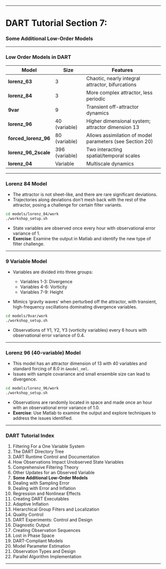 
---

# DART Tutorial Section 7:  
### Some Additional Low-Order Models  

---

### Low Order Models in DART

| Model              | Size             | Features                                                   |
|--------------------|------------------|-------------------------------------------------------------|
| **lorenz_63**       | 3                | Chaotic, nearly integral attractor, bifurcations            |
| **lorenz_84**       | 3                | More complex attractor, less periodic                       |
| **9var**            | 9                | Transient off-attractor dynamics                            |
| **lorenz_96**       | 40 (variable)    | Higher dimensional system; attractor dimension 13           |
| **forced_lorenz_96**| 80 (variable)    | Allows assimilation of model parameters (see Section 20)    |
| **lorenz_96_2scale**| 396 (variable)   | Two interacting spatial/temporal scales                     |
| **lorenz_04**       | Variable         | Multiscale dynamics                                         |

---

### Lorenz 84 Model

- The attractor is not sheet-like, and there are rare significant deviations.
- Trajectories along deviations don’t mesh back with the rest of the attractor, posing a challenge for certain filter variants.

```bash
cd models/lorenz_84/work
./workshop_setup.sh
```

- State variables are observed once every hour with observational error variance of 1.
- **Exercise**: Examine the output in Matlab and identify the new type of filter challenge.

---

### 9 Variable Model

- Variables are divided into three groups:
  - Variables 1-3: Divergence
  - Variables 4-6: Vorticity
  - Variables 7-9: Height

- Mimics ‘gravity waves’ when perturbed off the attractor, with transient, high-frequency oscillations dominating divergence variables.
  
```bash
cd models/9var/work
./workshop_setup.sh
```

- Observations of Y1, Y2, Y3 (vorticity variables) every 6 hours with observational error variance of 0.4.

---

### Lorenz 96 (40-variable) Model

- This model has an attractor dimension of 13 with 40 variables and standard forcing of 8.0 in `&model_nml`.
- Issues with sample covariance and small ensemble size can lead to divergence.
  
```bash
cd models/lorenz_96/work
./workshop_setup.sh
```

- Observations are randomly located in space and made once an hour with an observational error variance of 1.0.
- **Exercise**: Use Matlab to examine the output and explore techniques to address the issues identified.

---

### DART Tutorial Index
1. Filtering For a One Variable System
2. The DART Directory Tree
3. DART Runtime Control and Documentation
4. How Observations Impact Unobserved State Variables
5. Comprehensive Filtering Theory
6. Other Updates for an Observed Variable
7. **Some Additional Low-Order Models**
8. Dealing with Sampling Error
9. Dealing with Error and Inflation
10. Regression and Nonlinear Effects
11. Creating DART Executables
12. Adaptive Inflation
13. Hierarchical Group Filters and Localization
14. Quality Control
15. DART Experiments: Control and Design
16. Diagnostic Output
17. Creating Observation Sequences
18. Lost in Phase Space
19. DART-Compliant Models
20. Model Parameter Estimation
21. Observation Types and Design
22. Parallel Algorithm Implementation

---

